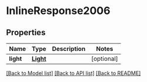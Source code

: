 # InlineResponse2006

## Properties
Name | Type | Description | Notes
------------ | ------------- | ------------- | -------------
**light** | [**Light**](Light.md) |  | [optional] 

[[Back to Model list]](../README.md#documentation-for-models) [[Back to API list]](../README.md#documentation-for-api-endpoints) [[Back to README]](../README.md)

